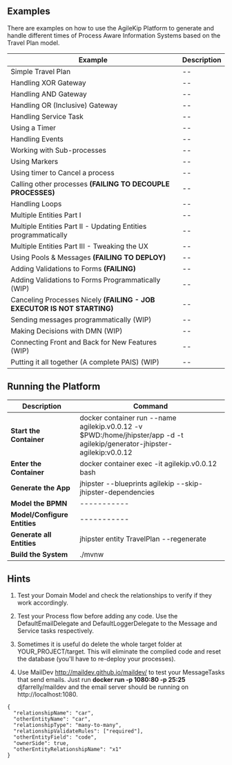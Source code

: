 ## Examples

There are examples on how to use the AgileKip Platform to generate and handle different times of Process Aware Information Systems based on the Travel Plan model.

| Example                                                                 | Description |
| ----------------------------------------------------------------------- | ----------- |
| Simple Travel Plan                                                      | --          |
| Handling XOR Gateway                                                    | --          |
| Handling AND Gateway                                                    | --          |
| Handling OR (Inclusive) Gateway                                         | --          |
| Handling Service Task                                                   | --          |
| Using a Timer                                                           | --          |
| Handling Events                                                         | --          |
| Working with Sub-processes                                              | --          |
| Using Markers                                                           | --          |
| Using timer to Cancel a process                                         | --          |
| Calling other processes **(FAILING TO DECOUPLE PROCESSES)**             | --          |
| Handling Loops                                                          | --          |
| Multiple Entities Part I                                                | --          |
| Multiple Entities Part II - Updating Entities programmatically          | --          |
| Multiple Entities Part III - Tweaking the UX                            | --          |
| Using Pools & Messages **(FAILING TO DEPLOY)**                          | --          |
| Adding Validations to Forms **(FAILING)**                               | --          |
| Adding Validations to Forms Programmatically (WIP)                      | --          |
| Canceling Processes Nicely **(FAILING - JOB EXECUTOR IS NOT STARTING)** | --          |
| Sending messages programmatically (WIP)                                 | --          |
| Making Decisions with DMN (WIP)                                         | --          |
| Connecting Front and Back for New Features (WIP)                        | --          |
| Putting it all together (A complete PAIS) (WIP)                         | --          |

<p>

## Running the Platform

| Description                  | Command                                                                                                                    |
| ---------------------------- | -------------------------------------------------------------------------------------------------------------------------- |
| **Start the Container**      | docker container run --name agilekip.v0.0.12 -v $PWD:/home/jhipster/app -d -t agilekip/generator-jhipster-agilekip:v0.0.12 |
| **Enter the Container**      | docker container exec -it agilekip.v0.0.12 bash                                                                            |
| **Generate the App**         | jhipster --blueprints agilekip --skip-jhipster-dependencies                                                                |
| **Model the BPMN**           | -----------                                                                                                                |
| **Model/Configure Entities** | -----------                                                                                                                |
| **Generate all Entities**    | jhipster entity TravelPlan --regenerate                                                                                    |
| **Build the System**         | ./mvnw                                                                                                                     |

## Hints

1. Test your Domain Model and check the relationships to verify if they work accordingly.

1. Test your Process flow before adding any code. Use the DefaultEmailDelegate and DefaultLoggerDelegate to the Message and Service tasks respectively.

1. Sometimes it is useful do delete the whole target folder at YOUR_PROJECT/target. This will eliminate the complied code and reset the database (you'll have to re-deploy your processes).

1. Use MailDev http://maildev.github.io/maildev/ to test your MessageTasks that send emails. Just run **docker run -p 1080:80 -p 25:25** djfarrelly/maildev and the email server should be running on http://localhost:1080.

<p>

    {
      "relationshipName": "car",
      "otherEntityName": "car",
      "relationshipType": "many-to-many",
      "relationshipValidateRules": ["required"],
      "otherEntityField": "code",
      "ownerSide": true,
      "otherEntityRelationshipName": "x1"
    }
